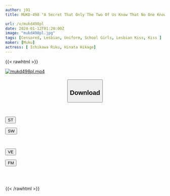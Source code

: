 ```yaml
---
author: j91
title: MUKD-498 "A Secret That Only The Two Of Us Know That No One Knows About." Hikage And Riku Double Lesbian Ban Released

url: /v/mukd498pl
date: 2024-01-12T01:20:00Z
image: "mukd498pl.jpg"
tags: [Censored, Lesbian, Uniform, School Girls, Lesbian Kiss, Kiss	]
maker: [Muku]
actress: [ Ichikawa Riku, Hinata Hikage]
---
```



{{< rawhtml >}}

<div class="video" data-videoid="GWLYR9req2c1JbW">
    <a href="javascript:;">
        <img src="/v/mukd498pl/mukd498pl.jpg" width="WIDTH" height="HEIGHT" alt="mukd498pl.mp4" loading="lazy">
    </a>
</div>

<script type="text/javascript" src="https://j91.asia/asset/on-demand-st.js"></script>

<br>
  <link rel="stylesheet" href="https://j91.asia/asset/bs5.css">
  
  <center>
  <button class="btn btn-primary" type="button" data-bs-toggle="collapse" data-bs-target=".multi-collapse" aria-expanded="false" aria-controls="multiCollapseExample1 multiCollapseExample2"><h2>Download</h2></button></center>
</p>
<div class="row">
  <div class="col">
    <div class="collapse multi-collapse" id="multiCollapseExample1">
      <div class="card card-body">
	      	      <br>
<div class="buttons">  
<p><a href="https://streamtape.to/v/GWLYR9req2c1JbW" target="_blank"><button class="btn-hover color-3"><i class="fa fa-download"></i> ST</button></a></p>
<p><a href="https://flaswish.com/qc6x1wo2je9b" target="_blank"><button class="btn-hover color-2"><i class="fa fa-download"></i> SW</button></a></p></div>
    </div>
  </div>
</div>
  <div class="col">
    <div class="collapse multi-collapse" id="multiCollapseExample2">
      <div class="card card-body">
	      <br>
<div class="buttons">
<p><a href="javascript:;" target="_blank"><button class="btn-hover color-9"><i class="fa fa-download"></i> VE</button></a></p>
<p><a href="javascript:;" target="_blank"><button class="btn-hover color-8"><i class="fa fa-download"></i> FM</button></a></p></div>
<br><br>
      </div>
    </div>
  </div>
</div>

{{< /rawhtml >}}